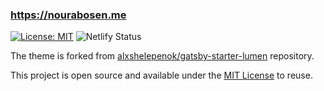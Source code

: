 ### https://nourabosen.me

[![License: MIT](https://img.shields.io/badge/License-MIT-blue.svg)](https://opensource.org/licenses/MIT) ![Netlify Status](https://api.netlify.com/api/v1/badges/4e8c7a23-0f6c-49df-8f16-9ce00864637d/deploy-status)

The theme is forked from [alxshelepenok/gatsby-starter-lumen](https://github.com/alxshelepenok/gatsby-starter-lumen) repository.

This project is open source and available under the [MIT License](LICENSE) to reuse.
